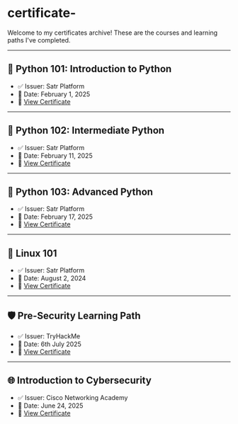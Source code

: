 # certificate-


Welcome to my certificates archive! These are the courses and learning paths I've completed.

---

## 🐍 Python 101: Introduction to Python
- ✅ Issuer: Satr Platform
- 📅 Date: February 1, 2025
- 📄 [View Certificate](https://github.com/ABRAR22-a/certificate-/blob/main/Python%20101.pdf)

---

## 🐍 Python 102: Intermediate Python
- ✅ Issuer: Satr Platform
- 📅 Date: February 11, 2025
- 📄 [View Certificate](https://github.com/ABRAR22-a/certificate-/blob/main/Python%20102.pdf)

---

## 🐍 Python 103: Advanced Python
- ✅ Issuer: Satr Platform
- 📅 Date: February 17, 2025
- 📄 [View Certificate](https://github.com/ABRAR22-a/certificate-/blob/main/Python%20103.pdf)

---

## 🐧 Linux 101
- ✅ Issuer: Satr Platform
- 📅 Date: August 2, 2024
- 📄 [View Certificate](https://github.com/ABRAR22-a/certificate-/blob/main/Linux%20101.pdf)

---

## 🛡️ Pre-Security Learning Path
- ✅ Issuer: TryHackMe
- 📅 Date: 6th July 2025
- 📄 [View Certificate](https://github.com/ABRAR22-a/certificate-/blob/main/THM-UF0TDPKL1K%20(1).pdf)

---

## 🌐 Introduction to Cybersecurity
- ✅ Issuer: Cisco Networking Academy
- 📅 Date: June 24, 2025
- 📄 [View Certificate]([./intro-cybersecurity.pdf](https://github.com/ABRAR22-a/certificate-/blob/main/I2CSUpdate20250624-27-oeffge.pdf))

